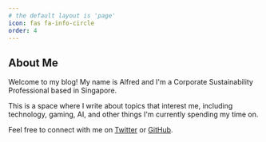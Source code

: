 ```yaml
---
# the default layout is 'page'
icon: fas fa-info-circle
order: 4
---
```


## About Me

Welcome to my blog! My name is Alfred and I'm a Corporate Sustainability Professional based in Singapore.

This is a space where I write about topics that interest me, including technology, gaming, AI, and other things I'm currently spending my time on.

Feel free to connect with me on [Twitter](https://twitter.com/alfred1137) or [GitHub](https://github.com/alfred1137). 